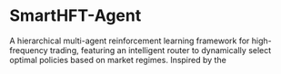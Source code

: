 # SmartHFT-Agent
A hierarchical multi-agent reinforcement learning framework for high-frequency trading, featuring an intelligent router to dynamically select optimal policies based on market regimes. Inspired by the 
